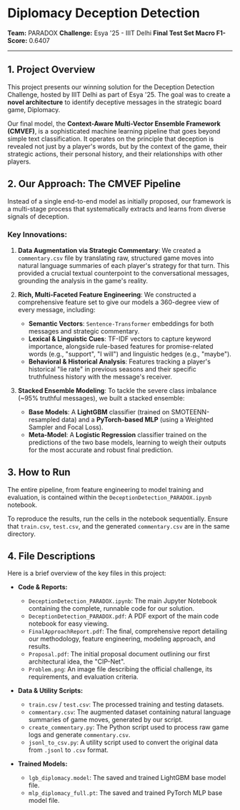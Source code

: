 # Diplomacy Deception Detection

**Team:** PARADOX
**Challenge:** Esya '25 - IIIT Delhi
**Final Test Set Macro F1-Score:** 0.6407

---

## 1. Project Overview

This project presents our winning solution for the Deception Detection Challenge, hosted by IIIT Delhi as part of Esya '25. The goal was to create a **novel architecture** to identify deceptive messages in the strategic board game, Diplomacy.

Our final model, the **Context-Aware Multi-Vector Ensemble Framework (CMVEF)**, is a sophisticated machine learning pipeline that goes beyond simple text classification. It operates on the principle that deception is revealed not just by a player's words, but by the context of the game, their strategic actions, their personal history, and their relationships with other players.

## 2. Our Approach: The CMVEF Pipeline

Instead of a single end-to-end model as initially proposed, our framework is a multi-stage process that systematically extracts and learns from diverse signals of deception.

### Key Innovations:

1.  **Data Augmentation via Strategic Commentary**: We created a `commentary.csv` file by translating raw, structured game moves into natural language summaries of each player's strategy for that turn. This provided a crucial textual counterpoint to the conversational messages, grounding the analysis in the game's reality.

2.  **Rich, Multi-Faceted Feature Engineering**: We constructed a comprehensive feature set to give our models a 360-degree view of every message, including:
    * **Semantic Vectors**: `Sentence-Transformer` embeddings for both messages and strategic commentary.
    * **Lexical & Linguistic Cues**: TF-IDF vectors to capture keyword importance, alongside rule-based features for promise-related words (e.g., "support", "I will") and linguistic hedges (e.g., "maybe").
    * **Behavioral & Historical Analysis**: Features tracking a player's historical "lie rate" in previous seasons and their specific truthfulness history with the message's receiver.

3.  **Stacked Ensemble Modeling**: To tackle the severe class imbalance (~95% truthful messages), we built a stacked ensemble:
    * **Base Models**: A **LightGBM** classifier (trained on SMOTEENN-resampled data) and a **PyTorch-based MLP** (using a Weighted Sampler and Focal Loss).
    * **Meta-Model**: A **Logistic Regression** classifier trained on the predictions of the two base models, learning to weigh their outputs for the most accurate and robust final prediction.

## 3. How to Run

The entire pipeline, from feature engineering to model training and evaluation, is contained within the `DeceptionDetection_PARADOX.ipynb` notebook.

To reproduce the results, run the cells in the notebook sequentially. Ensure that `train.csv`, `test.csv`, and the generated `commentary.csv` are in the same directory.

## 4. File Descriptions

Here is a brief overview of the key files in this project:

* **Code & Reports:**
    * `DeceptionDetection_PARADOX.ipynb`: The main Jupyter Notebook containing the complete, runnable code for our solution.
    * `DeceptionDetection_PARADOX.pdf`: A PDF export of the main code notebook for easy viewing.
    * `FinalApproachReport.pdf`: The final, comprehensive report detailing our methodology, feature engineering, modeling approach, and results.
    * `Proposal.pdf`: The initial proposal document outlining our first architectural idea, the "CIP-Net".
    * `Problem.png`: An image file describing the official challenge, its requirements, and evaluation criteria.

* **Data & Utility Scripts:**
    * `train.csv` / `test.csv`: The processed training and testing datasets.
    * `commentary.csv`: The augmented dataset containing natural language summaries of game moves, generated by our script.
    * `create_commentary.py`: The Python script used to process raw game logs and generate `commentary.csv`.
    * `jsonl_to_csv.py`: A utility script used to convert the original data from `.jsonl` to `.csv` format.

* **Trained Models:**
    * `lgb_diplomacy.model`: The saved and trained LightGBM base model file.
    * `mlp_diplomacy_full.pt`: The saved and trained PyTorch MLP base model file.
